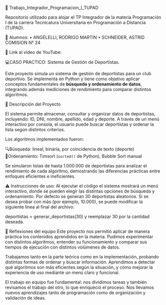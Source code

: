 📝 Trabajo_Integrador_Programacion_I_TUPAD

Repositorio utilizado para alojar el TP Integrador de la materia Programación I de la carrera Tecnicatura Universitaria en Programación a Distancia (TUPAD).

👥 Alumnos: 
• ANGELELLI, RODRIGO MARTIN 
• SCHNEIDER, ASTRID 
COMISION N° 24 

🎥 Link al video de YouTube: 

💻CASO PRACTICO: Sistema de Gestión de Deportistas.

Este proyecto simula un sistema de gestión de deportistas para un club deportivo.
Se implementa en Python y tiene como objetivo aplicar conceptos fundamentales de **búsqueda y ordenamiento de datos**, integrando además mediciones de rendimiento para comparar distintos algoritmos.

📝 Descripción del Proyecto

El sistema permite almacenar, consultar y organizar datos de deportistas, incluyendo: ID, DNI, nombre, apellido, edad y deporte. A través de un menú interactivo por consola, el usuario puede buscar deportistas y ordenar la lista según distintos criterios.

Los algoritmos implementados fueron:

🔍Búsqueda: lineal, binaria, por coincidencia de texto (deporte)
🔢Ordenamiento: Timsort (`sorted()` de Python), Bubble Sort manual

Se simularon listas de hasta 1.000.000 de deportistas para analizar el rendimiento de cada algoritmo, demostrando las diferencias prácticas entre enfoques eficientes e ineficientes.

⚠️ Instrucciones de uso: 
Al ejecutar el código el sistema mostrará un menú interactivo, donde se pueden elegir las distintas opciones de búsqueda y ordenamiento.
Por defecto se generan 30 deportistas aleatorios. Si se desea probar con más (por ejemplo, 10.000), se puede modificar la siguiente línea al final del archivo:

deportistas = generar_deportistas(30)
y reemplazar 30 por la cantidad deseada.

🧠 Reflexiones del equipo
Este proyecto nos permitió aplicar de manera práctica los contenidos aprendidos en la materia. Pudimos experimentar con distintos algoritmos, entender su funcionamiento y comparar sus tiempos de ejecución con distintos volúmenes de datos.

Trabajamos tanto en la parte teórica como en la implementación, probando distintas formas de ordenar y buscar información. Aprendimos a detectar qué algoritmos son más eficientes según la situación, y cómo mejorar la experiencia de uso mediante un menú claro y funcional.

El trabajo en equipo fue fundamental: nos dividimos tareas y también revisamos el trabajo del otro, lo que enriqueció el proceso. Nos llevamos nuevos aprendizajes tanto de programación como de organización y validación de ideas.


